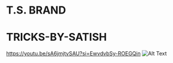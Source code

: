 # T.S. BRAND
# TRICKS-BY-SATISH
https://youtu.be/sA6jmjtvSAU?si=EwvdvbSy-ROEGQin
![Alt Text](https://i.imgur.com/GItqLpN.jpeg)
